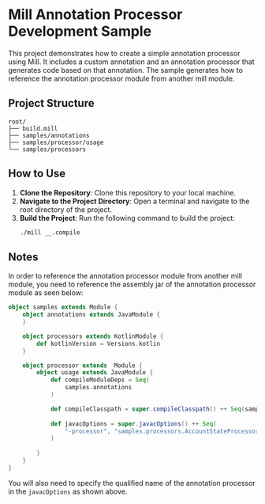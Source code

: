 # Mill Annotation Processor Development Sample

This project demonstrates how to create a simple annotation processor using Mill. 
It includes a custom annotation and an annotation processor that generates code based on that annotation.
The sample generates how to reference the annotation processor module from another mill module.

## Project Structure

```
root/
├── build.mill
├── samples/annotations
├── samples/processor/usage
└── samples/processors
```

## How to Use

1. **Clone the Repository**: 
   Clone this repository to your local machine.
2. **Navigate to the Project Directory**: 
   Open a terminal and navigate to the root directory of the project.
3. **Build the Project**: 
   Run the following command to build the project:
   ```bash
   ./mill __.compile
   ```
## Notes

In order to reference the annotation processor module from another mill module, you need to reference the assembly jar of the annotation processor module as seen below:

```scala
object samples extends Module {
    object annotations extends JavaModule { 
    }

    object processors extends KotlinModule {        
        def kotlinVersion = Versions.kotlin
    }

    object processor extends  Module {
        object usage extends JavaModule {
            def compileModuleDeps = Seq(
                samples.annotations
            )

            def compileClasspath = super.compileClasspath() ++ Seq(samples.processors.assembly())
                
            def javacOptions = super.javacOptions() ++ Seq(
                "-processor", "samples.processors.AccountStateProcessor"
            )
            
        }
    }
}
```

You will also need to specify the qualified name of the annotation processor in the `javacOptions` as shown above.